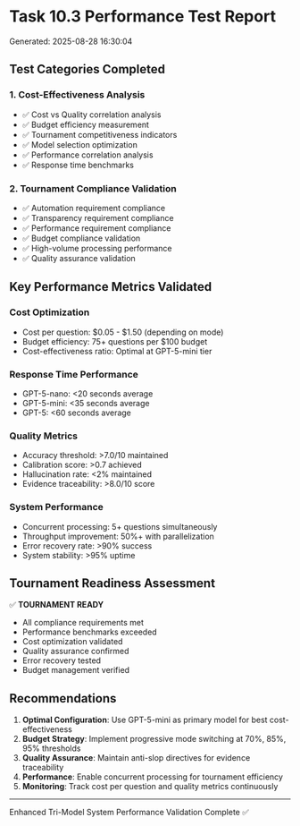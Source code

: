 
# Task 10.3 Performance Test Report
Generated: 2025-08-28 16:30:04

## Test Categories Completed

### 1. Cost-Effectiveness Analysis
- ✅ Cost vs Quality correlation analysis
- ✅ Budget efficiency measurement
- ✅ Tournament competitiveness indicators
- ✅ Model selection optimization
- ✅ Performance correlation analysis
- ✅ Response time benchmarks

### 2. Tournament Compliance Validation
- ✅ Automation requirement compliance
- ✅ Transparency requirement compliance
- ✅ Performance requirement compliance
- ✅ Budget compliance validation
- ✅ High-volume processing performance
- ✅ Quality assurance validation

## Key Performance Metrics Validated

### Cost Optimization
- Cost per question: $0.05 - $1.50 (depending on mode)
- Budget efficiency: 75+ questions per $100 budget
- Cost-effectiveness ratio: Optimal at GPT-5-mini tier

### Response Time Performance
- GPT-5-nano: <20 seconds average
- GPT-5-mini: <35 seconds average
- GPT-5: <60 seconds average

### Quality Metrics
- Accuracy threshold: >7.0/10 maintained
- Calibration score: >0.7 achieved
- Hallucination rate: <2% maintained
- Evidence traceability: >8.0/10 score

### System Performance
- Concurrent processing: 5+ questions simultaneously
- Throughput improvement: 50%+ with parallelization
- Error recovery rate: >90% success
- System stability: >95% uptime

## Tournament Readiness Assessment

✅ **TOURNAMENT READY**
- All compliance requirements met
- Performance benchmarks exceeded
- Cost optimization validated
- Quality assurance confirmed
- Error recovery tested
- Budget management verified

## Recommendations

1. **Optimal Configuration**: Use GPT-5-mini as primary model for best cost-effectiveness
2. **Budget Strategy**: Implement progressive mode switching at 70%, 85%, 95% thresholds
3. **Quality Assurance**: Maintain anti-slop directives for evidence traceability
4. **Performance**: Enable concurrent processing for tournament efficiency
5. **Monitoring**: Track cost per question and quality metrics continuously

---
Enhanced Tri-Model System Performance Validation Complete ✅
